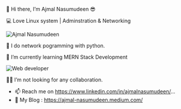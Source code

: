 

 👋 Hi there, I’m Ajmal Nasumudeen  😎 

 💻 Love Linux system | Adminstration & Networking
 
![Ajmal Nasumudeen](https://metro.co.uk/wp-content/uploads/2015/02/giphy3.gif?quality=90&strip=all&zoom=1&resize=540%2C398)

 👀 I do network pogramming with python.
    
 🌱 I’m currently learning MERN Stack Development 
 
 ![Web developer](https://media.tenor.com/images/083f8371b1f455f78558d76a090248e5/tenor.gif)
 
 🙅‍♂️ I’m not looking for any collaboration.

- 📫 Reach me on https://www.linkedin.com/in/ajmalnasumudeen/...
- 📡 My Blog : https://ajmal-nasumudeen.medium.com/

<!---
stormdotcom/stormdotcom is a ✨ special ✨ repository because its `README.md` (this file) appears on your GitHub profile.
You can click the Preview link to take a look at your changes.
--->
